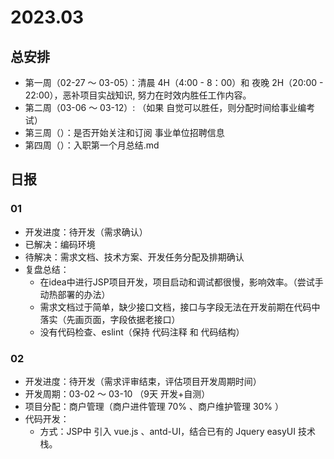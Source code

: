 # 2023.03 
## 总安排

- 第一周（02-27 ～ 03-05）：清晨 4H（4:00 - 8：00）和 夜晚 2H（20:00 - 22:00），恶补项目实战知识, 努力在时效内胜任工作内容。
- 第二周（03-06 ～ 03-12）: （如果 自觉可以胜任，则分配时间给事业编考试）
- 第三周（）：是否开始关注和订阅 事业单位招聘信息
- 第四周（）：入职第一个月总结.md

## 日报

### 01
- 开发进度：待开发（需求确认） 
- 已解决：编码环境
- 待解决：需求文档、技术方案、开发任务分配及排期确认
- 复盘总结：
  - 在idea中进行JSP项目开发，项目启动和调试都很慢，影响效率。（尝试手动热部署的办法）
  - 需求文档过于简单，缺少接口文档，接口与字段无法在开发前期在代码中落实（先画页面，字段依据老接口）
  - 没有代码检查、eslint（保持 代码注释 和 代码结构）

### 02
- 开发进度：待开发（需求评审结束，评估项目开发周期时间）
- 开发周期：03-02 ～ 03-10 （9天 开发+自测）
- 项目分配：商户管理（商户进件管理 70% 、商户维护管理 30% ）
- 代码开发：
  - 方式：JSP中 引入 vue.js 、antd-UI，结合已有的 Jquery easyUI 技术栈。
